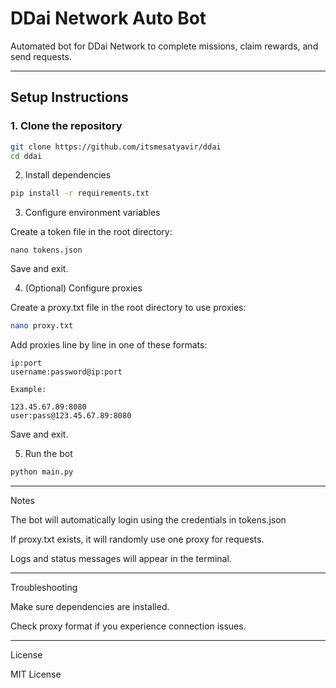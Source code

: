 # DDai Network Auto Bot

Automated bot for DDai Network to complete missions, claim rewards, and send requests.

---

## Setup Instructions

### 1. Clone the repository

```bash
git clone https://github.com/itsmesatyavir/ddai
cd ddai
```

2. Install dependencies
```bash
pip install -r requirements.txt
```
3. Configure environment variables

Create a token file in the root directory:
```
nano tokens.json
```
Save and exit.

4. (Optional) Configure proxies

Create a proxy.txt file in the root directory to use proxies:
```bash
nano proxy.txt
```
Add proxies line by line in one of these formats:

```
ip:port
username:password@ip:port

Example:

123.45.67.89:8080
user:pass@123.45.67.89:8080
```
Save and exit.

5. Run the bot

```bash
python main.py
```

---

Notes

The bot will automatically login using the credentials in tokens.json

If proxy.txt exists, it will randomly use one proxy for requests.

Logs and status messages will appear in the terminal.



---

Troubleshooting


Make sure dependencies are installed.

Check proxy format if you experience connection issues.



---

License

MIT License



